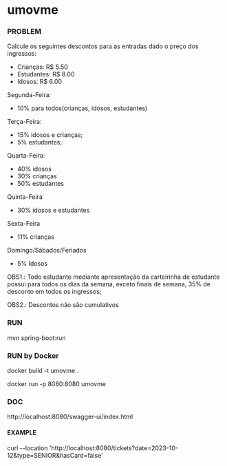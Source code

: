 # umovme





### PROBLEM

Calcule os seguintes descontos para as entradas dado o preço dos ingressos:

- Crianças: R$ 5.50
- Estudantes: R$ 8.00
- Idosos: R$ 6.00

Segunda-Feira:
- 10% para todos(crianças, idosos, estudantes)

Terça-Feira:
- 15% idosos e crianças;
- 5% estudantes;

Quarta-Feira:
- 40% idosos
- 30% crianças
- 50% estudantes

Quinta-Feira
- 30% idosos e estudantes

Sexta-Feira
- 11% crianças

Domingo/Sábados/Feriados
- 5% Idosos

OBS1.: Todo estudante mediante apresentação da carteirinha de estudante
possui para todos os dias da semana, exceto finais de semana,
35% de desconto em todos os ingressos;

OBS2.: Descontos não são cumulativos

### RUN
mvn spring-boot:run


### RUN by Docker

docker build  -t umovme .

docker run -p 8080:8080 umovme



### DOC
http://localhost:8080/swagger-ui/index.html

#### EXAMPLE

curl --location 'http://localhost:8080/tickets?date=2023-10-12&type=SENIOR&hasCard=false'
